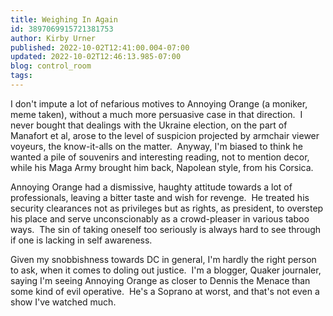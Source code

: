 ```yaml
---
title: Weighing In Again
id: 3897069915721381753
author: Kirby Urner
published: 2022-10-02T12:41:00.004-07:00
updated: 2022-10-02T12:46:13.985-07:00
blog: control_room
tags: 
---
```


I don't impute a lot of nefarious motives to Annoying Orange (a moniker, meme taken), without a much more persuasive case in that direction.  I never bought that dealings with the Ukraine election, on the part of Manafort et al, arose to the level of suspicion projected by armchair viewer voyeurs, the know-it-alls on the matter.  Anyway, I'm biased to think he wanted a pile of souvenirs and interesting reading, not to mention decor, while his Maga Army brought him back, Napolean style, from his Corsica.

Annoying Orange had a dismissive, haughty attitude towards a lot of professionals, leaving a bitter taste and wish for revenge.  He treated his security clearances not as privileges but as rights, as president, to overstep his place and serve unconscionably as a crowd-pleaser in various taboo ways.  The sin of taking oneself too seriously is always hard to see through if one is lacking in self awareness.

Given my snobbishness towards DC in general, I'm hardly the right person to ask, when it comes to doling out justice.  I'm a blogger, Quaker journaler, saying I'm seeing Annoying Orange as closer to Dennis the Menace than some kind of evil operative.  He's a Soprano at worst, and that's not even a show I've watched much.